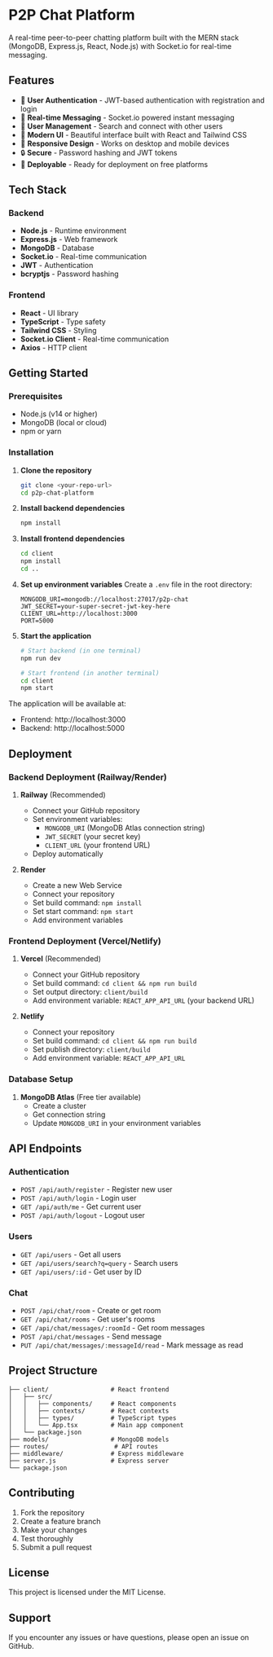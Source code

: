 # P2P Chat Platform

A real-time peer-to-peer chatting platform built with the MERN stack (MongoDB, Express.js, React, Node.js) with Socket.io for real-time messaging.

## Features

- 🔐 **User Authentication** - JWT-based authentication with registration and login
- 💬 **Real-time Messaging** - Socket.io powered instant messaging
- 👥 **User Management** - Search and connect with other users
- 🎨 **Modern UI** - Beautiful interface built with React and Tailwind CSS
- 📱 **Responsive Design** - Works on desktop and mobile devices
- 🔒 **Secure** - Password hashing and JWT tokens
- 🚀 **Deployable** - Ready for deployment on free platforms

## Tech Stack

### Backend
- **Node.js** - Runtime environment
- **Express.js** - Web framework
- **MongoDB** - Database
- **Socket.io** - Real-time communication
- **JWT** - Authentication
- **bcryptjs** - Password hashing

### Frontend
- **React** - UI library
- **TypeScript** - Type safety
- **Tailwind CSS** - Styling
- **Socket.io Client** - Real-time communication
- **Axios** - HTTP client

## Getting Started

### Prerequisites
- Node.js (v14 or higher)
- MongoDB (local or cloud)
- npm or yarn

### Installation

1. **Clone the repository**
   ```bash
   git clone <your-repo-url>
   cd p2p-chat-platform
   ```

2. **Install backend dependencies**
   ```bash
   npm install
   ```

3. **Install frontend dependencies**
   ```bash
   cd client
   npm install
   cd ..
   ```

4. **Set up environment variables**
   Create a `.env` file in the root directory:
   ```env
   MONGODB_URI=mongodb://localhost:27017/p2p-chat
   JWT_SECRET=your-super-secret-jwt-key-here
   CLIENT_URL=http://localhost:3000
   PORT=5000
   ```

5. **Start the application**
   ```bash
   # Start backend (in one terminal)
   npm run dev
   
   # Start frontend (in another terminal)
   cd client
   npm start
   ```

The application will be available at:
- Frontend: http://localhost:3000
- Backend: http://localhost:5000

## Deployment

### Backend Deployment (Railway/Render)

1. **Railway** (Recommended)
   - Connect your GitHub repository
   - Set environment variables:
     - `MONGODB_URI` (MongoDB Atlas connection string)
     - `JWT_SECRET` (your secret key)
     - `CLIENT_URL` (your frontend URL)
   - Deploy automatically

2. **Render**
   - Create a new Web Service
   - Connect your repository
   - Set build command: `npm install`
   - Set start command: `npm start`
   - Add environment variables

### Frontend Deployment (Vercel/Netlify)

1. **Vercel** (Recommended)
   - Connect your GitHub repository
   - Set build command: `cd client && npm run build`
   - Set output directory: `client/build`
   - Add environment variable: `REACT_APP_API_URL` (your backend URL)

2. **Netlify**
   - Connect your repository
   - Set build command: `cd client && npm run build`
   - Set publish directory: `client/build`
   - Add environment variable: `REACT_APP_API_URL`

### Database Setup

1. **MongoDB Atlas** (Free tier available)
   - Create a cluster
   - Get connection string
   - Update `MONGODB_URI` in your environment variables

## API Endpoints

### Authentication
- `POST /api/auth/register` - Register new user
- `POST /api/auth/login` - Login user
- `GET /api/auth/me` - Get current user
- `POST /api/auth/logout` - Logout user

### Users
- `GET /api/users` - Get all users
- `GET /api/users/search?q=query` - Search users
- `GET /api/users/:id` - Get user by ID

### Chat
- `POST /api/chat/room` - Create or get room
- `GET /api/chat/rooms` - Get user's rooms
- `GET /api/chat/messages/:roomId` - Get room messages
- `POST /api/chat/messages` - Send message
- `PUT /api/chat/messages/:messageId/read` - Mark message as read

## Project Structure

```
├── client/                 # React frontend
│   ├── src/
│   │   ├── components/     # React components
│   │   ├── contexts/       # React contexts
│   │   ├── types/          # TypeScript types
│   │   └── App.tsx         # Main app component
│   └── package.json
├── models/                 # MongoDB models
├── routes/                  # API routes
├── middleware/             # Express middleware
├── server.js               # Express server
└── package.json
```

## Contributing

1. Fork the repository
2. Create a feature branch
3. Make your changes
4. Test thoroughly
5. Submit a pull request

## License

This project is licensed under the MIT License.

## Support

If you encounter any issues or have questions, please open an issue on GitHub.

